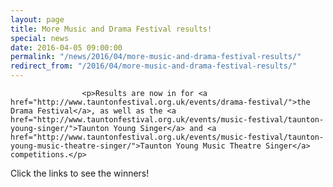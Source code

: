 ```yaml
---
layout: page
title: More Music and Drama Festival results!
special: news
date: 2016-04-05 09:00:00
permalink: "/news/2016/04/more-music-and-drama-festival-results/"
redirect_from: "/2016/04/more-music-and-drama-festival-results/"
---
```



                    
                    <p>Results are now in for <a href="http://www.tauntonfestival.org.uk/events/drama-festival/">the Drama Festival</a>, as well as the <a href="http://www.tauntonfestival.org.uk/events/music-festival/taunton-young-singer/">Taunton Young Singer</a> and <a href="http://www.tauntonfestival.org.uk/events/music-festival/taunton-young-music-theatre-singer/">Taunton Young Music Theatre Singer</a> competitions.</p>
<p>Click the links to see the winners!</p>

                
